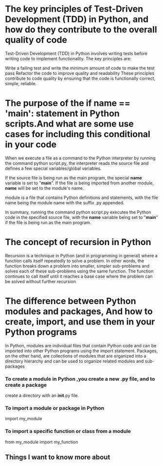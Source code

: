 # The key principles of Test-Driven Development (TDD) in Python, and how do they contribute to the overall quality of code

Test-Driven Development (TDD) in Python involves writing tests before writing code to implement functionality. The key principles are:

Write a failing test and write the minimum amount of code to make the test pass Refactor the code to improve quality and readability These principles contribute to code quality by ensuring that the code is functionally correct, simple, reliable. 


# The purpose of the if __name__ == '__main__': statement in Python scripts.And what are some use cases for including this conditional in your code

When we execute a file as a command to the Python interpreter by running the command python script.py, the interpreter reads the source file and defines a few special variables/global variables.

If the source file is being run as the main program, the special __name__ variable is set to "__main__". If the file is being imported from another module, __name__ will be set to the module's name.

module is a file that contains Python definitions and statements, with the file name being the module name with the suffix .py appended.

In summary, running the command python script.py executes the Python code in the specified source file, with the __name__ variable being set to "__main__" if the file is being run as the main program.



# The concept of recursion in Python

Recursion is a technique in Python (and in programming in general) where a function calls itself repeatedly to solve a problem. In other words, the function breaks down a problem into smaller, simpler sub-problems and solves each of these sub-problems using the same function. The function continues to call itself until it reaches a base case where the problem can be solved without further recursion


# The difference between Python modules and packages, And how to create, import, and use them in your Python programs

In Python, modules are individual files that contain Python code and can be imported into other Python programs using the import statement. Packages, on the other hand, are collections of modules that are organized into a directory hierarchy and can be used to organize related modules and sub-packages

### To create a module in Python ,you create a new .py file, and to create a package
create a directory with an __init__.py file.

### To import a module or package in Python
import my_module

### To import a specific function or class from a module
from my_module import my_function



## Things I want to know more about